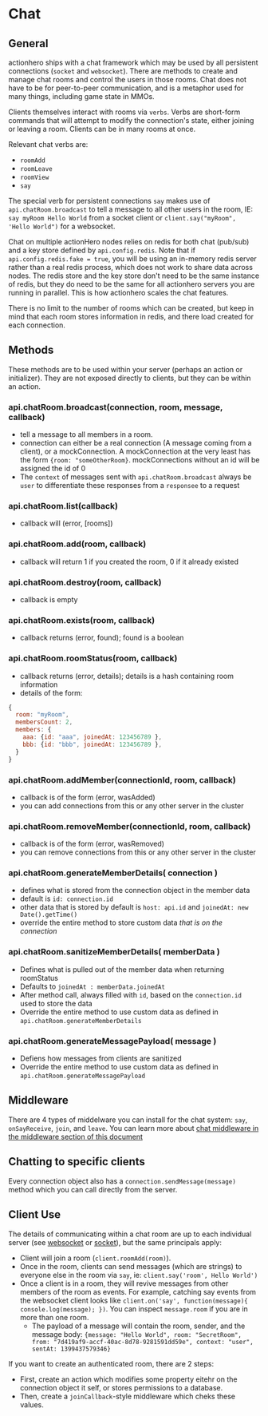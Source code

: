 # Chat

## General

actionhero ships with a chat framework which may be used by all persistent connections (`socket` and `websocket`).  There are methods to create and manage chat rooms and control the users in those rooms.  Chat does not have to be for peer-to-peer communication, and is a metaphor used for many things, including game state in MMOs.

Clients themselves interact with rooms via `verbs`.  Verbs are short-form commands that will attempt to modify the connection's state, either joining or leaving a room.  Clients can be in many rooms at once.

Relevant chat verbs are:

- `roomAdd`
- `roomLeave`
- `roomView`
- `say`

The special verb for persistent connections `say` makes use of `api.chatRoom.broadcast` to tell a message to all other users in the room, IE: `say myRoom Hello World` from a socket client or `client.say("myRoom", 'Hello World")` for a websocket.

Chat on multiple actionHero nodes relies on redis for both chat (pub/sub) and a key store defined by `api.config.redis`. Note that if `api.config.redis.fake = true`, you will be using an in-memory redis server rather than a real redis process, which does not work to share data across nodes.  The redis store and the key store don't need to be the same instance of redis, but they do need to be the same for all actionhero servers you are running in parallel.  This is how actionhero scales the chat features.

There is no limit to the number of rooms which can be created, but keep in mind that each room stores information in redis, and there load created for each connection.

## Methods

These methods are to be used within your server (perhaps an action or initializer).  They are not exposed directly to clients, but they can be within an action.

### api.chatRoom.broadcast(connection, room, message, callback)
- tell a message to all members in a room.
- connection can either be a real connection (A message coming from a client), or a mockConnection.  A mockConnection at the very least has the form `{room: "someOtherRoom}`.  mockConnections without an id will be assigned the id of 0
- The `context` of messages sent with `api.chatRoom.broadcast` always be `user` to differentiate these responses from a `responsee` to a request

### api.chatRoom.list(callback)
- callback will (error, [rooms])

### api.chatRoom.add(room, callback)
- callback will return 1 if you created the room, 0 if it already existed

### api.chatRoom.destroy(room, callback)
- callback is empty

### api.chatRoom.exists(room, callback)
- callback returns (error, found); found is a boolean

### api.chatRoom.roomStatus(room, callback)
- callback returns (error, details); details is a hash containing room information
- details of the form:

```javascript
{
  room: "myRoom",
  membersCount: 2,
  members: {
    aaa: {id: "aaa", joinedAt: 123456789 },
    bbb: {id: "bbb", joinedAt: 123456789 },
  }
}
```

### api.chatRoom.addMember(connectionId, room, callback)
- callback is of the form (error, wasAdded)
- you can add connections from this or any other server in the cluster

### api.chatRoom.removeMember(connectionId, room, callback)
- callback is of the form (error, wasRemoved)
- you can remove connections from this or any other server in the cluster

### api.chatRoom.generateMemberDetails( connection )
- defines what is stored from the connection object in the member data
- default is `id: connection.id`
- other data that is stored by default is `host: api.id` and `joinedAt: new Date().getTime()`
- override the entire method to store custom data *that is on the connection*

### api.chatRoom.sanitizeMemberDetails( memberData )
- Defines what is pulled out of the member data when returning roomStatus
- Defaults to `joinedAt : memberData.joinedAt`
- After method call, always filled with `id`, based on the `connection.id` used to store the data
- Override the entire method to use custom data as defined in `api.chatRoom.generateMemberDetails`

### api.chatRoom.generateMessagePayload( message )
- Defiens how messages from clients are sanitized
- Override the entire method to use custom data as defined in `api.chatRoom.generateMessagePayload`

## Middleware

There are 4 types of middelware you can install for the chat system: `say`, `onSayReceive`, `join`, and `leave`.  You can learn more about [chat middleware in the middleware section of this document](/docs#chat-middleware)

## Chatting to specific clients

Every connection object also has a `connection.sendMessage(message)` method which you can call directly from the server.  

## Client Use

The details of communicating within a chat room are up to each individual server (see [websocket](/docs#websocket-server) or [socket](/docs#socket-server)), but the same principals apply:

- Client will join a room (`client.roomAdd(room)`).
- Once in the room, clients can send messages (which are strings) to everyone else in the room via `say`, ie: `client.say('room', Hello World')`
- Once a client is in a room, they will revive messages from other members of the room as events.  For example, catching say events from the websocket client looks like `client.on('say', function(message){ console.log(message); })`.  You can inspect `message.room` if you are in more than one room.
  - The payload of a message will contain the room, sender, and the message body: `{message: "Hello World", room: "SecretRoom", from: "7d419af9-accf-40ac-8d78-9281591dd59e", context: "user", sentAt: 1399437579346} `

If you want to create an authenticated room, there are 2 steps:

- First, create an action which modifies some property eitehr on the connection object it self, or stores permissions to a database.
- Then, create a `joinCallback`-style middleware which cheks these values.
